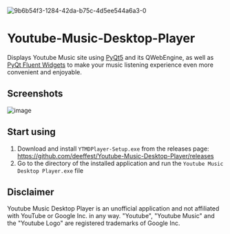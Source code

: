 ![9b6b54f3-1284-42da-b75c-4d5ee544a6a3-0](https://github.com/deeffest/Youtube-Music-Desktop-Player/assets/117280555/7ab71884-0aed-4032-86ea-a9f85a979395)
# Youtube-Music-Desktop-Player
Displays Youtube Music site using [PyQt5](https://www.riverbankcomputing.com/software/pyqt/intro) and its QWebEngine, as well as [PyQt Fluent Widgets](https://github.com/zhiyiYo/PyQt-Fluent-Widgets) to make your music listening experience even more convenient and enjoyable.

## Screenshots
![image](https://github.com/deeffest/Youtube-Music-Desktop-Player/assets/117280555/94176d10-0298-480d-8412-785d0d6b5e75)

## Start using
1. Download and install `YTMDPlayer-Setup.exe` from the releases page: https://github.com/deeffest/Youtube-Music-Desktop-Player/releases
2. Go to the directory of the installed application and run the `Youtube Music Desktop Player.exe` file 

## Disclaimer
Youtube Music Desktop Player is an unofficial application and not affiliated with YouTube or Google Inc. in any way. "Youtube", "Youtube Music" and the "Youtube Logo" are registered trademarks of Google Inc.
